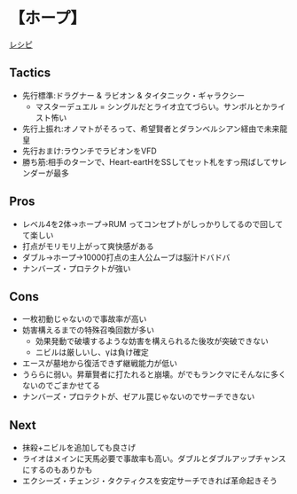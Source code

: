 # 【ホープ】
[レシピ](https://twitter.com/kotaoue/status/1497552803224440834)
## Tactics
* 先行標準:ドラグナー & ラビオン & タイタニック・ギャラクシー
  * マスターデュエル = シングルだとライオ立てづらい。サンボルとかライスト怖い
* 先行上振れ:オノマトがそろって、希望賢者とダランベルシアン経由で未来龍皇
* 先行おまけ:ラウンチでラビオンをVFD
* 勝ち筋:相手のターンで、Heart-eartHをSSしてセット札をすっ飛ばしてサレンダーが最多
## Pros
* レベル4を2体→ホープ→RUM ってコンセプトがしっかりしてるので回してて楽しい
* 打点がモリモリ上がって爽快感がある
* ダブル→ホープ→10000打点の主人公ムーブは脳汁ドバドバ
* ナンバーズ・プロテクトが強い
## Cons
* 一枚初動じゃないので事故率が高い
* 妨害構えるまでの特殊召喚回数が多い
  * 効果発動で破壊するような妨害を構えられるた後攻が突破できない
  * ニビルは厳しいし、γは負け確定
* エースが墓地から復活できず継戦能力が低い
* うららに弱い。昇華賢者に打たれると崩壊。がでもランクマにそんなに多くないのでごまかせてる
* ナンバーズ・プロテクトが、ゼアル罠じゃないのでサーチできない
## Next
* 抹殺+ニビルを追加しても良さげ
* ライオはメインに天馬必要で事故率も高い。ダブルとダブルアップチャンスにするのもありかも
* エクシーズ・チェンジ・タクティクスを安定サーチできれば革命起きそう
